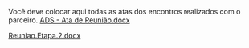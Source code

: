Você deve colocar aqui todas as atas dos encontros realizados com o parceiro.
[ADS - Ata de Reunião.docx](https://github.com/ICEI-PUC-Minas-PMV-ADS/pmv-ads-2024-1-e5-proj-empext-t6-pmv-ads-2024-1-e5-ecovet/files/14551690/ADS.-.Ata.de.Reuniao.docx)

[Reuniao.Etapa.2.docx](https://github.com/ICEI-PUC-Minas-PMV-ADS/pmv-ads-2024-1-e5-proj-empext-t6-pmv-ads-2024-1-e5-ecovet/files/15287606/Reuniao.Etapa.2.docx)

